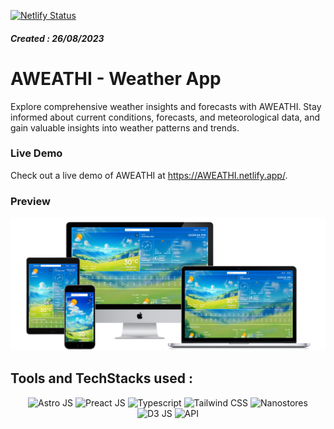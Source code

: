 [![Netlify Status](https://api.netlify.com/api/v1/badges/549e2ddd-1d58-4f2a-89b3-b5e066bb9f0d/deploy-status)](https://app.netlify.com/sites/AWEATHI/deploys)
##### Created : 26/08/2023

# AWEATHI - Weather App
Explore comprehensive weather insights and forecasts with AWEATHI. Stay informed about current conditions, forecasts, and meteorological data, and gain valuable insights into weather patterns and trends.

### Live Demo

Check out a live demo of AWEATHI at https://AWEATHI.netlify.app/.

### Preview
![Portfolio Preview](public/Mockup_Preview.png)

## Tools and TechStacks used :

<div align="center">
      <img
        alt="Astro JS"
        title="Astro JS"
        width="40px"
        src="https://raw.githubusercontent.com/theavitw/theavitw.github.io/main/icons/astrojs.svg"
      />
      <img
        alt="Preact JS"
        title="Preact JS"
        width="40px"
        src="https://raw.githubusercontent.com/theavitw/theavitw.github.io/main/icons/preactjs.svg"
      />
      <img 
        alt="Typescript" 
        title="Typescript" 
        width="40px"
        src="https://raw.githubusercontent.com/theavitw/theavitw.github.io/main/icons/typescript.svg" 
      />
      <img 
        alt="Tailwind CSS" 
        title="Tailwind CSS" 
        width="40px"
        src="https://raw.githubusercontent.com/theavitw/theavitw.github.io/main/icons/tailwind.svg" 
      />
      <img 
        alt="Nanostores" 
        title="Nanostores" 
        width="40px"
        src="https://raw.githubusercontent.com/theavitw/theavitw.github.io/main/icons/nanostores.svg" 
      />
      <img 
        alt="D3 JS" 
        title="D3 JS" 
        width="40px"
        src="https://raw.githubusercontent.com/theavitw/theavitw.github.io/main/icons/d3js.svg" 
      />
      <img 
        alt="API" 
        title="API" 
        width="40px"
        src="https://raw.githubusercontent.com/theavitw/theavitw.github.io/main/icons/database.svg" 
      />
</div>